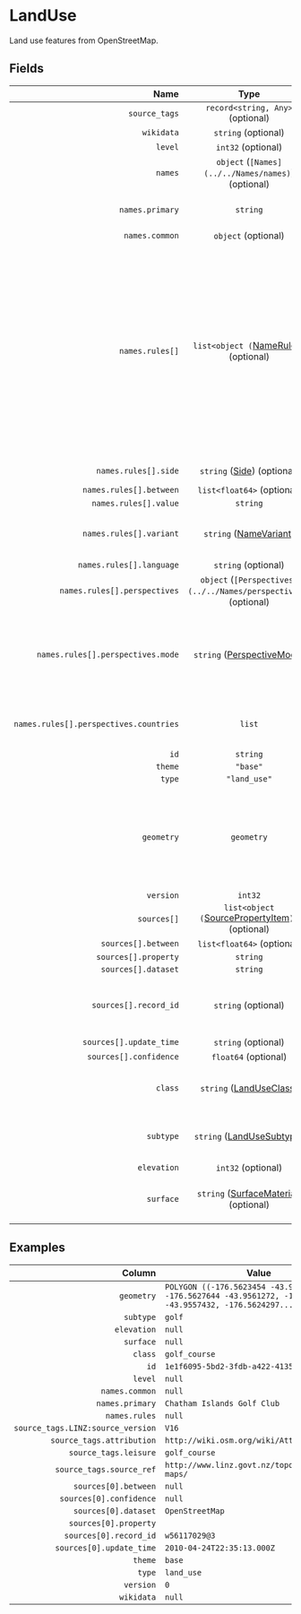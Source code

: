 # LandUse

Land use features from OpenStreetMap.

## Fields

| Name | Type | Description |
|-----:|:----:|-------------|
| `source_tags` | `record<string, Any>` (optional) |  |
| `wikidata` | `string` (optional) |  |
| `level` | `int32` (optional) |  |
| `names` | `object` (`[Names](../../Names/names)`) (optional) |  |
| `names.primary` | `string` | The most commonly used name. |
| `names.common` | `object` (optional) |  |
| `names.rules[]` | `list<object (`[NameRule](../../Names/name_rule)`)>` (optional) | Rules for names that cannot be specified in the simple common names property. These rules can cover other name variants such as official, alternate, and short; and they can optionally include geometric scoping (linear referencing) and side-of-road scoping for complex cases. |
| `names.rules[].side` | `string` ([Side](../Names/side)) (optional) | Examples: `left`, `right` |
| `names.rules[].between` | `list<float64>` (optional) |  |
| `names.rules[].value` | `string` |  |
| `names.rules[].variant` | `string` ([NameVariant](../Names/name_variant)) | Examples: `common`, `official`, `alternate`, ... |
| `names.rules[].language` | `string` (optional) |  |
| `names.rules[].perspectives` | `object` (`[Perspectives](../../Names/perspectives)`) (optional) |  |
| `names.rules[].perspectives.mode` | `string` ([PerspectiveMode](../Names/perspective_mode)) | Whether the perspective holder accepts or disputes this name. Examples: `accepted_by`, `disputed_by` |
| `names.rules[].perspectives.countries` | `list` | Countries holding the given mode of perspective. |
| `id` | `string` |  |
| `theme` | `"base"` |  |
| `type` | `"land_use"` |  |
| `geometry` | `geometry` | Classifications of the human use of a section of land. Translates `landuse` from OpenStreetMap tag from OpenStreetMap. |
| `version` | `int32` |  |
| `sources[]` | `list<object (`[SourcePropertyItem](../../Sources/source_property_item)`)>` (optional) |  |
| `sources[].between` | `list<float64>` (optional) |  |
| `sources[].property` | `string` |  |
| `sources[].dataset` | `string` |  |
| `sources[].record_id` | `string` (optional) | Refers to the specific record within the dataset that was used. |
| `sources[].update_time` | `string` (optional) |  |
| `sources[].confidence` | `float64` (optional) |  |
| `class` | `string` ([LandUseClass](land_use_class)) | Examples: `aboriginal_land`, `airfield`, `allotments`, ... |
| `subtype` | `string` ([LandUseSubtype](land_use_subtype)) | Examples: `agriculture`, `aquaculture`, `campground`, ... |
| `elevation` | `int32` (optional) |  |
| `surface` | `string` ([SurfaceMaterial](surface_material)) (optional) | Examples: `asphalt`, `cobblestone`, `compacted`, ... |

## Examples

| Column | Value |
|-------:|-------|
| `geometry` | `POLYGON ((-176.5623454 -43.9567812, -176.5627644 -43.9561272, -176.5626898 -43.9557432, -176.5624297...` |
| `subtype` | `golf` |
| `elevation` | `null` |
| `surface` | `null` |
| `class` | `golf_course` |
| `id` | `1e1f6095-5bd2-3fdb-a422-41351b848e9d` |
| `level` | `null` |
| `names.common` | `null` |
| `names.primary` | `Chatham Islands Golf Club` |
| `names.rules` | `null` |
| `source_tags.LINZ:source_version` | `V16` |
| `source_tags.attribution` | `http://wiki.osm.org/wiki/Attribution#LINZ` |
| `source_tags.leisure` | `golf_course` |
| `source_tags.source_ref` | `http://www.linz.govt.nz/topography/topo-maps/` |
| `sources[0].between` | `null` |
| `sources[0].confidence` | `null` |
| `sources[0].dataset` | `OpenStreetMap` |
| `sources[0].property` |  |
| `sources[0].record_id` | `w56117029@3` |
| `sources[0].update_time` | `2010-04-24T22:35:13.000Z` |
| `theme` | `base` |
| `type` | `land_use` |
| `version` | `0` |
| `wikidata` | `null` |
